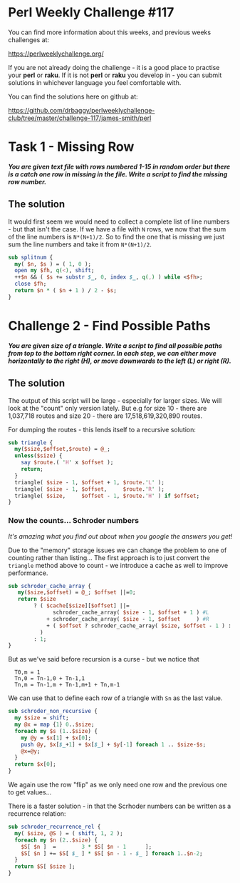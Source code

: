 # Perl Weekly Challenge #117

You can find more information about this weeks, and previous weeks challenges at:

  https://perlweeklychallenge.org/

If you are not already doing the challenge - it is a good place to practise your
**perl** or **raku**. If it is not **perl** or **raku** you develop in - you can
submit solutions in whichever language you feel comfortable with.

You can find the solutions here on github at:

https://github.com/drbaggy/perlweeklychallenge-club/tree/master/challenge-117/james-smith/perl

# Task 1 - Missing Row

***You are given text file with rows numbered 1-15 in random order but there is a catch one row in missing in the file. Write a script to find the missing row number.***

## The solution

It would first seem we would need to collect a complete list of line numbers - but that isn't the case. If we have a file with `N` rows, we now that the sum of the line numbers is `N*(N+1)/2`. So to find the one that is missing we just sum the line numbers and take it from `N*(N+1)/2`.

```perl
sub splitnum {
  my( $n, $s ) = ( 1, 0 );
  open my $fh, q(<), shift;
  ++$n && ( $s += substr $_, 0, index $_, q(,) ) while <$fh>;
  close $fh;
  return $n * ( $n + 1 ) / 2 - $s;
}
```

# Challenge 2 - Find Possible Paths

***You are given size of a triangle. Write a script to find all possible paths from top to the bottom right corner. In each step, we can either move horizontally to the right (H), or move downwards to the left (L) or right (R).***

## The solution

The output of this script will be large - especially for larger sizes. We will look at the "count" only version lately. But e.g for size 10 - there are 1,037,718 routes and size 20 - there are 17,518,619,320,890 routes.

For dumping the routes - this lends itself to a recursive solution:

```perl
sub triangle {
  my($size,$offset,$route) = @_;
  unless($size) {
    say $route.( 'H' x $offset );
    return;
  }
  triangle( $size - 1, $offset + 1, $route.'L' );
  triangle( $size - 1, $offset,     $route.'R' );
  triangle( $size,     $offset - 1, $route.'H' ) if $offset;
}
```

### Now the counts... Schroder numbers

*It's amazing what you find out about when you google the answers you get!*

Due to the "memory" storage issues we can change the problem to one of counting rather than listing...
The first approach is to just convert the `triangle` method above to count - we introduce a cache
as well to improve performance.

```perl
sub schroder_cache_array {
   my($size,$offset) = @_; $offset ||=0;
   return $size
        ? ( $cache[$size][$offset] ||=
              schroder_cache_array( $size - 1, $offset + 1 ) #L
            + schroder_cache_array( $size - 1, $offset     ) #R
            + ( $offset ? schroder_cache_array( $size, $offset - 1 ) : 0 )
          )
        : 1;
}
```

But as we've said before recursion is a curse - but we notice that
```
  T0,m = 1                          
  Tn,0 = Tn-1,0 + Tn-1,1
  Tn,m = Tn-1,m + Tn-1,m+1 + Tn,m-1
```
We can use that to define each row of a triangle with `Sn` as the last
value.

```perl
sub schroder_non_recursive {
  my $size = shift;
  my @x = map {1} 0..$size;
  foreach my $s (1..$size) {
    my @y = $x[1] + $x[0];
    push @y, $x[$_+1] + $x[$_] + $y[-1] foreach 1 .. $size-$s;
    @x=@y;
  }
  return $x[0];
}
```

We again use the row "flip" as we only need one row and the previous
one to get values...

There is a faster solution - in that the Scrhoder numbers can be
written as a recurrence relation:

```perl
sub schroder_recurrence_rel {
  my( $size, @S ) = ( shift, 1, 2 );
  foreach my $n (2..$size) {
    $S[ $n ]  =        3 * $S[ $n - 1      ];
    $S[ $n ] += $S[ $_ ] * $S[ $n - 1 - $_ ] foreach 1..$n-2;
  }
  return $S[ $size ];
}
```
